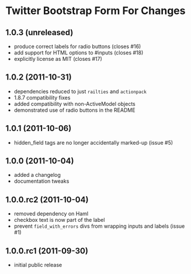 Twitter Bootstrap Form For Changes
==================================

## 1.0.3 (unreleased) ##
  - produce correct labels for radio buttons (closes #16)
  - add support for HTML options to #inputs (closes #18)
  - explicitly license as MIT (closes #17)

## 1.0.2 (2011-10-31) ##
  - dependencies reduced to just `railties` and `actionpack`
  - 1.8.7 compatibility fixes
  - added compatibility with non-ActiveModel objects
  - demonstrated use of radio buttons in the README

## 1.0.1 (2011-10-06) ##
  - hidden_field tags are no longer accidentally marked-up (issue #5)

## 1.0.0 (2011-10-04) ##
  - added a changelog
  - documentation tweaks

## 1.0.0.rc2 (2011-10-04) ##
  - removed dependency on Haml
  - checkbox text is now part of the label
  - prevent `field_with_errors` divs from wrapping inputs and labels (issue
      #1)

## 1.0.0.rc1 (2011-09-30) ##
  - initial public release
